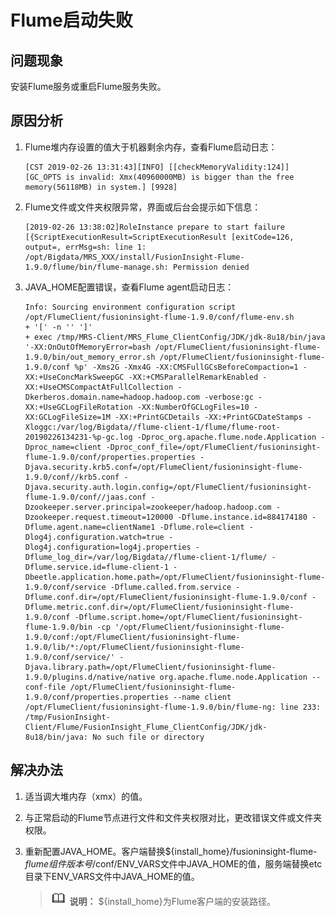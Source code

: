 # Flume启动失败<a name="mrs_03_0058"></a>

## 问题现象<a name="zh-cn_topic_0167275225_section0345175892713"></a>

安装Flume服务或重启Flume服务失败。

## 原因分析<a name="zh-cn_topic_0167275225_section152394773410"></a>

1.  Flume堆内存设置的值大于机器剩余内存，查看Flume启动日志：

    ```
    [CST 2019-02-26 13:31:43][INFO] [[checkMemoryValidity:124]] [GC_OPTS is invalid: Xmx(40960000MB) is bigger than the free memory(56118MB) in system.] [9928]
    ```

2.  Flume文件或文件夹权限异常，界面或后台会提示如下信息：

    ```
    [2019-02-26 13:38:02]RoleInstance prepare to start failure [{ScriptExecutionResult=ScriptExecutionResult [exitCode=126, output=, errMsg=sh: line 1: /opt/Bigdata/MRS_XXX/install/FusionInsight-Flume-1.9.0/flume/bin/flume-manage.sh: Permission denied
    ```

3.  JAVA\_HOME配置错误，查看Flume agent启动日志：

    ```
    Info: Sourcing environment configuration script /opt/FlumeClient/fusioninsight-flume-1.9.0/conf/flume-env.sh
    + '[' -n '' ']'
    + exec /tmp/MRS-Client/MRS_Flume_ClientConfig/JDK/jdk-8u18/bin/java '-XX:OnOutOfMemoryError=bash /opt/FlumeClient/fusioninsight-flume-1.9.0/bin/out_memory_error.sh /opt/FlumeClient/fusioninsight-flume-1.9.0/conf %p' -Xms2G -Xmx4G -XX:CMSFullGCsBeforeCompaction=1 -XX:+UseConcMarkSweepGC -XX:+CMSParallelRemarkEnabled -XX:+UseCMSCompactAtFullCollection -Dkerberos.domain.name=hadoop.hadoop.com -verbose:gc -XX:+UseGCLogFileRotation -XX:NumberOfGCLogFiles=10 -XX:GCLogFileSize=1M -XX:+PrintGCDetails -XX:+PrintGCDateStamps -Xloggc:/var/log/Bigdata//flume-client-1/flume/flume-root-20190226134231-%p-gc.log -Dproc_org.apache.flume.node.Application -Dproc_name=client -Dproc_conf_file=/opt/FlumeClient/fusioninsight-flume-1.9.0/conf/properties.properties -Djava.security.krb5.conf=/opt/FlumeClient/fusioninsight-flume-1.9.0/conf//krb5.conf -Djava.security.auth.login.config=/opt/FlumeClient/fusioninsight-flume-1.9.0/conf//jaas.conf -Dzookeeper.server.principal=zookeeper/hadoop.hadoop.com -Dzookeeper.request.timeout=120000 -Dflume.instance.id=884174180 -Dflume.agent.name=clientName1 -Dflume.role=client -Dlog4j.configuration.watch=true -Dlog4j.configuration=log4j.properties -Dflume_log_dir=/var/log/Bigdata//flume-client-1/flume/ -Dflume.service.id=flume-client-1 -Dbeetle.application.home.path=/opt/FlumeClient/fusioninsight-flume-1.9.0/conf/service -Dflume.called.from.service -Dflume.conf.dir=/opt/FlumeClient/fusioninsight-flume-1.9.0/conf -Dflume.metric.conf.dir=/opt/FlumeClient/fusioninsight-flume-1.9.0/conf -Dflume.script.home=/opt/FlumeClient/fusioninsight-flume-1.9.0/bin -cp '/opt/FlumeClient/fusioninsight-flume-1.9.0/conf:/opt/FlumeClient/fusioninsight-flume-1.9.0/lib/*:/opt/FlumeClient/fusioninsight-flume-1.9.0/conf/service/' -Djava.library.path=/opt/FlumeClient/fusioninsight-flume-1.9.0/plugins.d/native/native org.apache.flume.node.Application --conf-file /opt/FlumeClient/fusioninsight-flume-1.9.0/conf/properties.properties --name client
    /opt/FlumeClient/fusioninsight-flume-1.9.0/bin/flume-ng: line 233: /tmp/FusionInsight-Client/Flume/FusionInsight_Flume_ClientConfig/JDK/jdk-8u18/bin/java: No such file or directory
    ```


## 解决办法<a name="zh-cn_topic_0167275225_section53141350193510"></a>

1.  适当调大堆内存（xmx）的值。
2.  与正常启动的Flume节点进行文件和文件夹权限对比，更改错误文件或文件夹权限。
3.  重新配置JAVA\_HOME。客户端替换$\{install\_home\}/fusioninsight-flume-_flume组件版本号_/conf/ENV\_VARS文件中JAVA\_HOME的值，服务端替换etc目录下ENV\_VARS文件中JAVA\_HOME的值。

    >![](public_sys-resources/icon-note.gif) **说明：** 
    >$\{install\_home\}为Flume客户端的安装路径。


